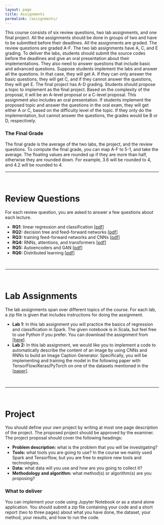 ```yaml
---
layout: page
title: Assignments
permalink: /assignments/
---
```

This course consists of six review questions, two lab assignments, and one final project. All the assignments should be done in groups of two and have to be submitted before their deadlines. 
All the assignments are graded. The review questions are graded A-F. The two lab assignments have A, C, and E grading. To deliver the labs, students should submit the source codes before the deadlines and 
give an oral presentation about their implementations. They also need to answer questions that include basic and advanced questions. Suppose students implement the labs and answer all the questions. 
In that case, they will get A. If they can only answer the basic questions, they will get C, and if they cannot answer the questions, they will get E. The final project has A-D grading. Students should 
propose a topic to implement as the final project. Based on the complexity of the proposal, it will be an A-level proposal or a C-level proposal. This assignment also includes an oral presentation. 
If students implement the proposed topic and answer the questions in the oral exam, they will get either A or C, based on the difficulty level of the topic. If they only do the implementation, but cannot 
answer the questions, the grades would be B or D, respectively.

### The Final Grade
The final grade is the average of the two labs, the project, and the review questions. To compute the final grade, you can map A-F to 5-1, and take the average. The floating values are rounded up if they are more than half, otherwise they are rounded down. For example, 3.6 will be rounded to 4, and 4.2 will be rounded to 4.
<br>
<hr>
<br>

# Review Questions
For each review question, you are asked to answer a few questions about each lecture.
* **RQ1**: linear regression and classification [[pdf](/assignments/rq1.pdf)]
* **RQ2:** decision tree and feed-forward networks [[pdf](/assignments/rq2.pdf)]
* **RQ3:** training feed-forward networks and CNNs [[pdf](/assignments/rq3.pdf)]
* **RQ4:** RNNs, attentions, and transformers [[pdf](/assignments/rq4.pdf)]
* **RQ5:** Autoencoders and GAN [[pdf](/assignments/rq5.pdf)]
* **RQ6:** Distributed learning [[pdf](/assignments/rq6.pdf)]
<br>
<hr>
<br>

# Lab Assignments
The lab assignments span over different topics of the course. For each lab, a zip file is given that includes instructions for doing the assignment.

* **Lab 1:** In this lab assignment you will practice the basics of regression and classification in Spark. The given notebook is in Scala, but feel free to use Python if you prefer.
You can download the assignment from [[here](/assignments/lab1.zip)].
* **Lab 2:** In this lab assignment, we would like you to implement a code to automatically describe the content of an image by using CNNs and RNNs to build an Image Caption Generator. Specifically, 
you will be implementing and training the model in the following paper with TensorFlow/Keras/PyTorch on one of the datasets mentioned in the [[paper](https://arxiv.org/abs/1411.4555)].
<br>
<hr>
<br>

# Project
You should define your own project by writing at most one page description of the project. The proposed project should be approved by the examiner. The project proposal should cover the following headings:
* **Problem description:** what is the problem that you will be investigating?
* **Tools:** what tools you are going to use? In the course we mainly used Spark and Tensorflow, but you are free to explore new tools and technologies.
* **Data:** what data will you use and how are you going to collect it? 
* **Methodology and algorithm:** what method(s) or algorithm(s) are you proposing? 

### What to deliver
You can implement your code using Jupyter Notebook or as a stand alone application. You should submit a zip file containing your code and a short report (two to three pages) about what you have done, the dataset, your method, your results, and how to run the code.
